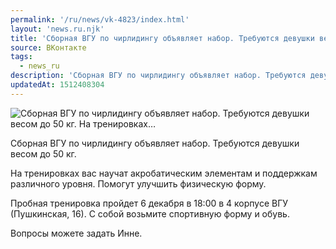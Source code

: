```yaml
---
permalink: '/ru/news/vk-4823/index.html'
layout: 'news.ru.njk'
title: 'Сборная ВГУ по чирлидингу объявляет набор. Требуются девушки весом до 50 кг. На тренировках'
source: ВКонтакте
tags:
  - news_ru
description: 'Сборная ВГУ по чирлидингу объявляет набор. Требуются девушки весом до 50 кг. На тренировках…'
updatedAt: 1512408304
---
```

![Сборная ВГУ по чирлидингу объявляет набор. Требуются девушки весом до 50 кг. На тренировках…](https://sun9-18.userapi.com/impf/c841421/v841421135/46518/0FmydTkW_88.jpg?size=800x467&quality=96&proxy=1&sign=6ee7f117559a78ba80458c9434ddd535&c_uniq_tag=A7dxup4l8lVWFYFIb26R41BvxvulDF5h6BAiwfdGfy8&type=album)

Сборная ВГУ по чирлидингу объявляет набор. Требуются девушки весом до 50 кг.

На тренировках вас научат акробатическим элементам и поддержкам различного уровня. Помогут улучшить физическую форму.

Пробная тренировка пройдет 6 декабря в 18:00 в 4 корпусе ВГУ (Пушкинская, 16).
С собой возьмите спортивную форму и обувь.

Вопросы можете задать Инне.
